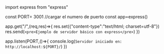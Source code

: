 import express from "express"

const PORT= 3001 //cargar el numero de puerto
const app=express()

app.get("/",(req,res)=>{
    res.set({"content-type":"text/html; charset=utf-8"})
    res.send(`
        <pre>Ejemplo de servidor básico con express</pre>
    `)
})

app.listen(PORT,()=>{
    console.log(`Servidor iniciado en: http://localhost:${PORT}/`)
})